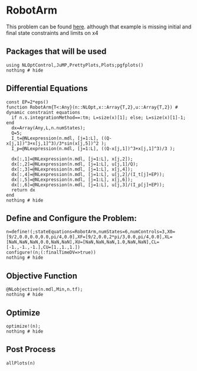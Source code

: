 # RobotArm

This problem can be found [here](http://www.gpops2.com/Examples/RobotArm.html).
 although that example is missing initial and final state constraints and limits on x4


## Packages that will be used
```@example RobotArm
using NLOptControl,JuMP,PrettyPlots,Plots;pgfplots()
nothing # hide
```

## Differential Equations
```@example RobotArm
const EP=2*eps()
function RobotArm{T<:Any}(n::NLOpt,x::Array{T,2},u::Array{T,2}) # dynamic constraint equations
  if n.s.integrationMethod==:tm; L=size(x)[1]; else; L=size(x)[1]-1; end
  dx=Array(Any,L,n.numStates);
  Q=5;
  I_t=@NLexpression(n.mdl, [j=1:L], ((Q-x[j,1])^3+x[j,1]^3)/3*sin(x[j,5])^2 );
  I_p=@NLexpression(n.mdl, [j=1:L], ((Q-x[j,1])^3+x[j,1]^3)/3 );

  dx[:,1]=@NLexpression(n.mdl, [j=1:L], x[j,2]);
  dx[:,2]=@NLexpression(n.mdl, [j=1:L], u[j,1]/Q);
  dx[:,3]=@NLexpression(n.mdl, [j=1:L], x[j,4]);
  dx[:,4]=@NLexpression(n.mdl, [j=1:L], u[j,2]/(I_t[j]+EP));
  dx[:,5]=@NLexpression(n.mdl, [j=1:L], x[j,6]);
  dx[:,6]=@NLexpression(n.mdl, [j=1:L], u[j,3]/(I_p[j]+EP));
  return dx
end
nothing # hide
```

## Define and Configure the Problem:
```@example RobotArm
n=define!(;stateEquations=RobotArm,numStates=6,numControls=3,X0=[9/2,0.0,0.0,0.0,pi/4,0.0],XF=[9/2,0.0,2*pi/3,0.0,pi/4,0.0],XL=[NaN,NaN,NaN,0.0,NaN,NaN],XU=[NaN,NaN,NaN,1.0,NaN,NaN],CL=[-1.,-1.,-1.],CU=[1.,1.,1.])
configure!(n;(:finalTimeDV=>true))
nothing # hide
```

## Objective Function
```@example RobotArm
@NLobjective(n.mdl,Min,n.tf);
nothing # hide
```

## Optimize
```@example RobotArm
optimize!(n);
nothing # hide
```

## Post Process
```@example RobotArm
allPlots(n)
```
